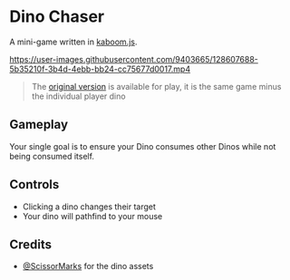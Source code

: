[kaboom.js]: https://kaboomjs.com/
[original version]: ../../tree/v1

# Dino Chaser

A mini-game written in [kaboom.js][kaboom.js].

https://user-images.githubusercontent.com/9403665/128607688-5b35210f-3b4d-4ebb-bb24-cc75677d0017.mp4

> The [original version][original version] is available for play, it is the same game minus the individual player dino

## Gameplay

Your single goal is to ensure your Dino consumes other Dinos while not being consumed itself.

## Controls

- Clicking a dino changes their target
- Your dino will pathfind to your mouse

## Credits

[@ScissorMarks]: https://arks.itch.io/dino-characters

- [@ScissorMarks][@ScissorMarks] for the dino assets
